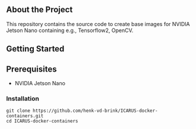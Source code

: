 ## About the Project
This repository contains the source code to create base images for NVIDIA Jetson Nano containing e.g., Tensorflow2, OpenCV.

## Getting Started

## Prerequisites
- NVIDIA Jetson Nano

### Installation
```
git clone https://github.com/henk-vd-brink/ICARUS-docker-containers.git
cd ICARUS-docker-containers
```

